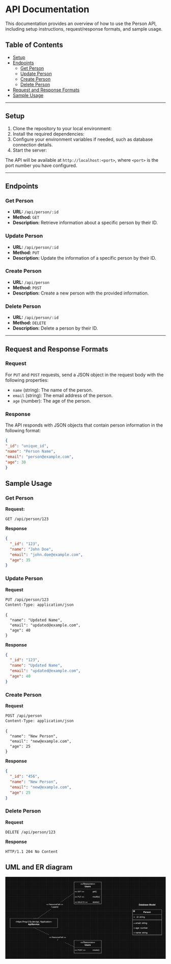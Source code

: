 # API Documentation

This documentation provides an overview of how to use the Person API, including setup instructions, request/response formats, and sample usage.

## Table of Contents
- [Setup](#setup)
- [Endpoints](#endpoints)
  - [Get Person](#get-person)
  - [Update Person](#update-person)
  - [Create Person](#create-person)
  - [Delete Person](#delete-person)
- [Request and Response Formats](#request-and-response-formats)
- [Sample Usage](#sample-usage)

---

## Setup

1. Clone the repository to your local environment:
2. Install the required dependencies:
3. Configure your environment variables if needed, such as database connection details.
4. Start the server:
   
The API will be available at `http://localhost:<port>`, where `<port>` is the port number you have configured.

---

## Endpoints

### Get Person

- **URL:** `/api/person/:id`
- **Method:** `GET`
- **Description:** Retrieve information about a specific person by their ID.

### Update Person

- **URL:** `/api/person/:id`
- **Method:** `PUT`
- **Description:** Update the information of a specific person by their ID.

### Create Person

- **URL:** `/api/person`
- **Method:** `POST`
- **Description:** Create a new person with the provided information.

### Delete Person

- **URL:** `/api/person/:id`
- **Method:** `DELETE`
- **Description:** Delete a person by their ID.

---

## Request and Response Formats

### Request

For `PUT` and `POST` requests, send a JSON object in the request body with the following properties:
- `name` (string): The name of the person.
- `email` (string): The email address of the person.
- `age` (number): The age of the person.

### Response

The API responds with JSON objects that contain person information in the following format:

```json
{
"_id": "unique_id",
"name": "Person Name",
"email": "person@example.com",
"age": 30
}
```

## Sample Usage
### Get Person

**Request:**

```http
GET /api/person/123
```

**Response**
```json
{
  "_id": "123",
  "name": "John Doe",
  "email": "john.doe@example.com",
  "age": 35
}
```

### Update Person
**Request**
```http
PUT /api/person/123
Content-Type: application/json

{
  "name": "Updated Name",
  "email": "updated@example.com",
  "age": 40
}
```
**Response**
```json
{
  "_id": "123",
  "name": "Updated Name",
  "email": "updated@example.com",
  "age": 40
}
```

### Create Person
**Request**
```http
POST /api/person
Content-Type: application/json

{
  "name": "New Person",
  "email": "new@example.com",
  "age": 25
}
```
**Response**
```json
{
  "_id": "456",
  "name": "New Person",
  "email": "new@example.com",
  "age": 25
}
```

### Delete Person
**Request**
```http
DELETE /api/person/123
```

**Response**
```
HTTP/1.1 204 No Content
```

## UML and ER diagram
![uml](uml.png)
